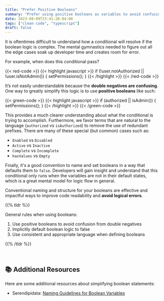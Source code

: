 ```yaml
---
title: "Prefer Positive Booleans"
summary: "Prefer using positive booleans as variables to avoid confusion and promote clarity in code."
date: 2023-09-09T23:41:20-04:00
tags: ["clean code", "typescript"]
draft: false
---
```


It is oftentimes difficult to understand how a conditional will resolve if the boolean logic is complex. The mental gymnastics needed to figure out all the edge cases soak up developer time and creates room for error.

For example, when does this conditional pass?

{{< red-code >}}
{{< highlight javascript >}}
if (!user.notAuthorized || !user.isNotAdmin()) {
    setPermissions();
}
{{< /highlight >}}
{{< /red-code >}}

It’s not easily understandable because the **double negatives are confusing**. One way to greatly simplify this logic is to use **positive booleans** like such:

{{< green-code >}}
{{< highlight javascript >}}
if (authorized || isAdmin()) {
    setPermissions();
}
{{< /highlight >}}
{{< /green-code >}}

This provides a much clearer understanding about what the conditional is trying to accomplish. Furthermore, we favor terms that are natural to the language (`authorized` vs `isAuthorized`) to remove the use of redundant prefixes. There are many of these special (but common) cases such as:

- `Enabled` vs `Disabled`
- `Active` vs `Inactive`
- `Complete` vs `Incomplete`
- `hasValues` vs `Empty`

Finally, it's a good convention to name and set booleans in a way that defaults them to `false`. Developers will gain insight and understand that this conditional only runs when the variables are not in their default states, which is a great mental model for logic flow in general.

Conventional naming and structure for your booleans are effective and impactful ways to improve code readability and **avoid logical errors**.

{{% tldr %}}

General rules when using booleans:

1. Use positive booleans to avoid confusion from double negatives
2. Implicitly default boolean logic to false
3. Use consistent and appropriate language when defining booleans

{{% /tldr %}}

<br>

## 📚 Additional Resources

Here are some additional resources about simplifying boolean statements:

- Serendipidata: <a href="https://www.serendipidata.com/posts/naming-guidelines-for-boolean-variables" target="_blank">Naming Guidelines for Boolean Variables</a>
